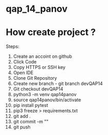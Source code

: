 # qap_14_panov

# How create project ?

Steps:
1. Create an accoint on github
2. Click Code
3. Copy HTTPS or SSH key
4. Open IDE
5. Clone Git Repository 
6. Create new branch - git branch devQAP14
7. Git checkout devQAP14
8. python3 -m venv qap14panov
9. source qap14panov/bin/activate
10. pip install pytest
11. pip3 freeze > requirements.txt
12. git add .
13. git commit -m ""
14. git push

